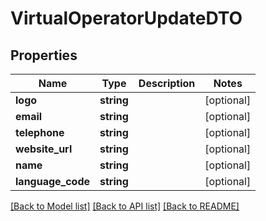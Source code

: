 # VirtualOperatorUpdateDTO

## Properties
Name | Type | Description | Notes
------------ | ------------- | ------------- | -------------
**logo** | **string** |  | [optional] 
**email** | **string** |  | [optional] 
**telephone** | **string** |  | [optional] 
**website_url** | **string** |  | [optional] 
**name** | **string** |  | [optional] 
**language_code** | **string** |  | [optional] 

[[Back to Model list]](../README.md#documentation-for-models) [[Back to API list]](../README.md#documentation-for-api-endpoints) [[Back to README]](../README.md)


